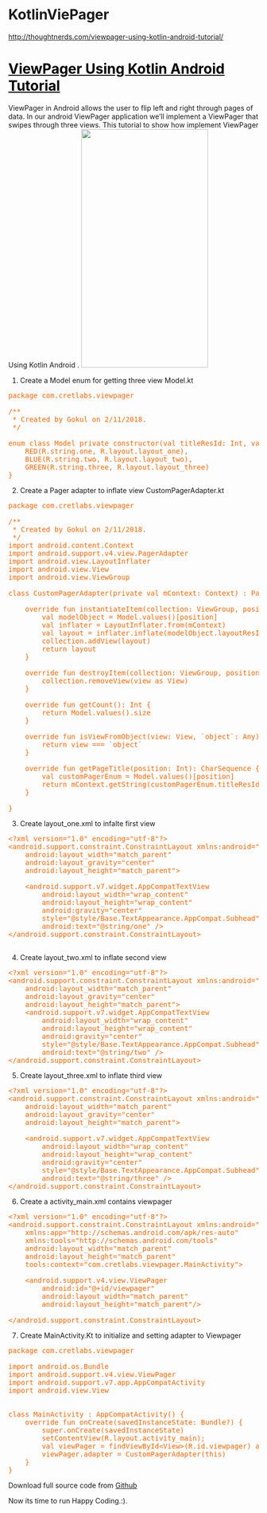 # KotlinViePager

http://thoughtnerds.com/viewpager-using-kotlin-android-tutorial/

<h1><span style="color: #000000;"><a href="http://thoughtnerds.com/viewpager-using-kotlin-android-tutorial/" style="color: #000000;">ViewPager Using Kotlin Android Tutorial</a></span></h1>
<span>ViewPager in Android allows the user to flip left and right through pages of data. In our android ViewPager application we’ll implement a ViewPager that swipes through three views. This tutorial to show how implement </span>ViewPager Using Kotlin Android .

<img src="http://thoughtnerds.com/wp-content/uploads/2018/02/Screenshot-56-160x300.png" alt="" width="255" height="479" class="wp-image-486 alignnone" />

1) Create a Model enum for getting three view Model.kt
<pre><span style="color: #ff6600;">package com.cretlabs.viewpager

/**
 * Created by Gokul on 2/11/2018.
 */

enum class Model private constructor(val titleResId: Int, val layoutResId: Int) {
    RED(R.string.one, R.layout.layout_one),
    BLUE(R.string.two, R.layout.layout_two),
    GREEN(R.string.three, R.layout.layout_three)
}</span></pre>
2) Create a Pager adapter to inflate view CustomPagerAdapter.kt
<pre><span style="color: #ff6600;">package com.cretlabs.viewpager</span>

<span style="color: #ff6600;">/**
 * Created by Gokul on 2/11/2018.
 */
import android.content.Context</span>
<span style="color: #ff6600;">import android.support.v4.view.PagerAdapter</span>
<span style="color: #ff6600;">import android.view.LayoutInflater</span>
<span style="color: #ff6600;">import android.view.View</span>
<span style="color: #ff6600;">import android.view.ViewGroup</span>

<span style="color: #ff6600;">class CustomPagerAdapter(private val mContext: Context) : PagerAdapter() {</span>

<span style="color: #ff6600;">    override fun instantiateItem(collection: ViewGroup, position: Int): Any {</span>
<span style="color: #ff6600;">        val modelObject = Model.values()[position]</span>
<span style="color: #ff6600;">        val inflater = LayoutInflater.from(mContext)</span>
<span style="color: #ff6600;">        val layout = inflater.inflate(modelObject.layoutResId, collection, false) as ViewGroup</span>
<span style="color: #ff6600;">        collection.addView(layout)</span>
<span style="color: #ff6600;">        return layout</span>
<span style="color: #ff6600;">    }</span>

<span style="color: #ff6600;">    override fun destroyItem(collection: ViewGroup, position: Int, view: Any) {</span>
<span style="color: #ff6600;">        collection.removeView(view as View)</span>
<span style="color: #ff6600;">    }</span>

<span style="color: #ff6600;">    override fun getCount(): Int {</span>
<span style="color: #ff6600;">        return Model.values().size
    }</span>

<span style="color: #ff6600;">    override fun isViewFromObject(view: View, `object`: Any): Boolean {</span>
<span style="color: #ff6600;">        return view === `object`</span>
<span style="color: #ff6600;">    }</span>

<span style="color: #ff6600;">    override fun getPageTitle(position: Int): CharSequence {</span>
<span style="color: #ff6600;">        val customPagerEnum = Model.values()[position]</span>
<span style="color: #ff6600;">        return mContext.getString(customPagerEnum.titleResId)</span>
<span style="color: #ff6600;">    }</span>

<span style="color: #ff6600;">}
</span></pre>
3) Create layout_one.xml to infalte first view
<pre><span style="color: #ff6600;">&lt;?xml version="1.0" encoding="utf-8"?&gt;
&lt;android.support.constraint.ConstraintLayout xmlns:android="http://schemas.android.com/apk/res/android"
    android:layout_width="match_parent"
    android:layout_gravity="center"
    android:layout_height="match_parent"&gt;

    &lt;android.support.v7.widget.AppCompatTextView
        android:layout_width="wrap_content"
        android:layout_height="wrap_content"
        android:gravity="center"
        style="@style/Base.TextAppearance.AppCompat.Subhead"
        android:text="@string/one" /&gt;
&lt;/android.support.constraint.ConstraintLayout&gt;

</span></pre>
4) Create layout_two.xml to inflate second view
<pre><span style="color: #ff6600;">&lt;?xml version="1.0" encoding="utf-8"?&gt;
&lt;android.support.constraint.ConstraintLayout xmlns:android="http://schemas.android.com/apk/res/android"
    android:layout_width="match_parent"
    android:layout_gravity="center"
    android:layout_height="match_parent"&gt;
    &lt;android.support.v7.widget.AppCompatTextView
        android:layout_width="wrap_content"
        android:layout_height="wrap_content"
        android:gravity="center"
        style="@style/Base.TextAppearance.AppCompat.Subhead"
        android:text="@string/two" /&gt;
&lt;/android.support.constraint.ConstraintLayout&gt;</span></pre>
5) Create layout_three.xml to inflate third view
<pre><span style="color: #ff6600;">&lt;?xml version="1.0" encoding="utf-8"?&gt;
&lt;android.support.constraint.ConstraintLayout xmlns:android="http://schemas.android.com/apk/res/android"
    android:layout_width="match_parent"
    android:layout_gravity="center"
    android:layout_height="match_parent"&gt;

    &lt;android.support.v7.widget.AppCompatTextView
        android:layout_width="wrap_content"
        android:layout_height="wrap_content"
        android:gravity="center"
        style="@style/Base.TextAppearance.AppCompat.Subhead"
        android:text="@string/three" /&gt;
&lt;/android.support.constraint.ConstraintLayout&gt;</span></pre>
6) Create a activity_main.xml contains viewpager
<pre><span style="color: #ff6600;">&lt;?xml version="1.0" encoding="utf-8"?&gt;
&lt;android.support.constraint.ConstraintLayout xmlns:android="http://schemas.android.com/apk/res/android"
    xmlns:app="http://schemas.android.com/apk/res-auto"
    xmlns:tools="http://schemas.android.com/tools"
    android:layout_width="match_parent"
    android:layout_height="match_parent"
    tools:context="com.cretlabs.viewpager.MainActivity"&gt;

    &lt;android.support.v4.view.ViewPager
        android:id="@+id/viewpager"
        android:layout_width="match_parent"
        android:layout_height="match_parent"/&gt;

</span><span><span style="color: #ff6600;">&lt;/android.support.constraint.ConstraintLayout&gt;</span>
</span></pre>
7) Create MainActivity.Kt to initialize and setting adapter to Viewpager
<pre><span style="color: #ff6600;">package com.cretlabs.viewpager</span>

<span style="color: #ff6600;">import android.os.Bundle</span>
<span style="color: #ff6600;">import android.support.v4.view.ViewPager</span>
<span style="color: #ff6600;">import android.support.v7.app.AppCompatActivity</span>
<span style="color: #ff6600;">import android.view.View</span>


<span style="color: #ff6600;">class MainActivity : AppCompatActivity() {</span>
<span style="color: #ff6600;">    override fun onCreate(savedInstanceState: Bundle?) {</span>
<span style="color: #ff6600;">        super.onCreate(savedInstanceState)</span>
<span style="color: #ff6600;">        setContentView(R.layout.activity_main);
        val viewPager = findViewById&lt;View&gt;(R.id.viewpager) as ViewPager</span>
<span style="color: #ff6600;">        viewPager.adapter = CustomPagerAdapter(this)</span>
<span style="color: #ff6600;">    }</span>
<span style="color: #ff6600;">}</span></pre>
Download full source code from <a href="https://github.com/gokul42252/KotlinViePager">Github</a>

Now its time to run Happy Coding.:).
